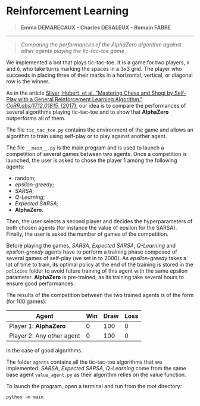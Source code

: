 # Reinforcement Learning

>**Emma DEMARECAUX - Charles DESALEUX - Romain FABRE**
************************
>*Comparing the performances of the _AlphaZero_ algorithm against other agents playing the tic-tac-toe game*

We implemented a bot that plays tic-tac-toe. It is a game for two players, `X` and `O`, who take turns marking the spaces in a 3x3 grid. 
The player who succeeds in placing three of their marks in a horizontal, vertical, or diagonal row is the winner.

As in the article [Silver, Hubert, et al. "Mastering Chess and Shogi by Self-Play with a General Reinforcement Learning Algorithm." 
*CoRR,abs/1712.01815.* (2017)](http://arxiv.org/abs/1712.01815), our idea is to compare the performances of several algorithms playing tic-tac-toe and to show that **AlphaZero** outperforms all of them.


The file `tic_tac_toe.py` contains the environment of the game and allows an algorithm to train using self-play or to play against another agent.

The file `__main__.py` is the main program and is used to launch a competition of several games between two agents. Once a competition is launched, the user is asked to chose the player 1 among the following agents:

- random;
- _epsilon-greedy_;
- _SARSA_;
- _Q-Learning_;
- _Expected SARSA_;
- **AlphaZero**.

Then, the user selects a second player and decides the hyperparameters of both chosen agents (for instance the value of epsilon for the SARSA). Finally, the user is asked the number of games of the competition.

Before playing the games, _SARSA_, _Expected SARSA_, _Q-Learning_ and _epsilon-greedy_ agents have to perform a training phase composed of several games of self-play (we set in to 2000). As _epsilon-greedy_ takes a lot of time to train, its optimal policy at the end of the training is stored in the `policies` folder to avoid future training of this agent with the same epsilon parameter. **AlphaZero** is pre-trained, as its training take several hours to ensure good performances.

The results of the competition between the two trained agents is of the form (for 100 games):

| Agent                       | Win | Draw | Loss |
|-----------------------------|-----|------|------|
| Player 1: **AlphaZero**       | 0   | 100  | 0    |
| Player 2: Any other agent   | 0   | 100  | 0    |

in the case of good algorithms.

The folder `agents` contains all the tic-tac-toe algorithms that we implemented. _SARSA_, _Expected SARSA_, _Q-Learning_ come from the same base agent `value_agent.py` as their algorithm relies on the value function.

To launch the program, open a terminal and run from the root directory:
```
python -m main
``` 

